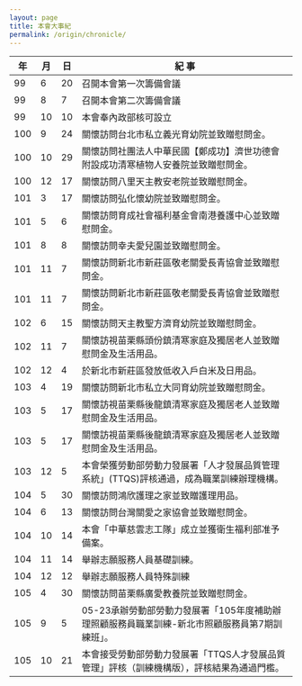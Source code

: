 ```yaml
---
layout: page
title: 本會大事紀
permalink: /origin/chronicle/
---
```


| 年 | 月 | 日 | 紀  事 |
| ------| ------ |------ |------ |
| 99 | 6 | 20 | 召開本會第一次籌備會議 |
| 99 | 8 | 7 | 召開本會第二次籌備會議 |
| 99 | 10 | 10 | 本會奉內政部核可設立 |
| 100 | 9 | 24 | 關懷訪問台北市私立義光育幼院並致贈慰問金。 |
| 100 | 10 | 29 | 關懷訪問社團法人中華民國【鄭成功】濟世功德會附設成功清寒植物人安養院並致贈慰問金。 |
| 100 | 12 | 17 | 關懷訪問八里天主教安老院並致贈慰問金。 |
| 101 | 3 | 17 | 關懷訪問弘化懷幼院並致贈慰問金。 |
| 101 | 5 | 6 | 關懷訪問育成社會福利基金會南港養護中心並致贈慰問金。 |
| 101 | 8 | 8 | 關懷訪問幸夫愛兒園並致贈慰問金。 |
| 101 | 11 | 7 | 關懷訪問新北市新莊區敬老關愛長青協會並致贈慰問金。 |
| 101 | 11 | 7 | 關懷訪問新北市新莊區敬老關愛長青協會並致贈慰問金。 |
| 102 | 6 | 15 | 關懷訪問天主教聖方濟育幼院並致贈慰問金。 |
| 102 | 11 | 7 | 關懷訪視苗栗縣頭份鎮清寒家庭及獨居老人並致贈慰問金及生活用品。 |
| 102 | 12 | 4 | 於新北市新莊區發放低收入戶白米及日用品。 |
| 103 | 4 | 19 | 關懷訪問新北市私立大同育幼院並致贈慰問金。 |
| 103 | 5 | 17 | 關懷訪視苗栗縣後龍鎮清寒家庭及獨居老人並致贈慰問金及生活用品。 |
| 103 | 5 | 17 | 關懷訪視苗栗縣後龍鎮清寒家庭及獨居老人並致贈慰問金及生活用品。 |
| 103 | 12 | 5 | 本會榮獲勞動部勞動力發展署「人才發展品質管理系統」(TTQS)評核通過，成為職業訓練辦理機構。 |
| 104 | 5 | 30 | 關懷訪問鴻欣護理之家並致贈護理用品。 |
| 104 | 6 | 13 | 關懷訪問台灣關愛之家協會並致贈慰問金。 |
| 104 | 10 | 14 | 本會「中華慈雲志工隊」成立並獲衛生福利部准予備案。 |
| 104 | 11 | 14 | 舉辦志願服務人員基礎訓練。 |
| 104 | 12 | 12 | 舉辦志願服務人員特殊訓練 |
| 105 | 4 | 30 | 關懷訪問苗栗縣廣愛教養院並致贈慰問金。 |
| 105 | 9 | 5 | 05-23承辦勞動部勞動力發展署「105年度補助辦理照顧服務員職業訓練-新北市照顧服務員第7期訓練班」。 |
| 105 | 10 | 21 | 本會接受勞動部勞動力發展署「TTQS人才發展品質管理」評核（訓練機構版），評核結果為通過門檻。 |
